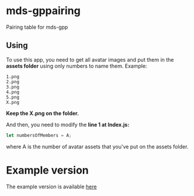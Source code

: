# mds-gppairing
Pairing table for mds-gpp


## Using

To use this app, you need to get all avatar images and put them in the <b>assets folder</b> using only numbers to name them.
Example:
```
1.png
2.png
3.png
4.png
5.png
X.png
```
<b>Keep the X.png on the folder.</b>

And then, you need to modify the <b>line 1 at Index.js:</b>

```Javascript
let numbersOfMembers = A;
```
where A is the number of avatar assets that you've put on the assets folder.


# Example version

The example version is available [here](https://lucasssm.github.io/mds-gppairing/)
